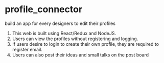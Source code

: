 # profile_connector
build an app for every designers to edit their profiles

1. This web is built using React/Redux and NodeJS.
2. Users can view the profiles without registering and logging.
3. If users desire to login to create their own profile, they are required to register email.
4. Users can also post their ideas and small talks on the post board


